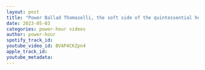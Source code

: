 ```yaml
---
layout: post
title: "Power Ballad Thomaselli, the soft side of the quintessential heel"
date: 2023-05-03
categories: power-hour videos
author: power-hour
spotify_track_id: 
youtube_video_id: BVAP4CKZpn4
apple_track_id: 
youtube_metadata: 
---
```

